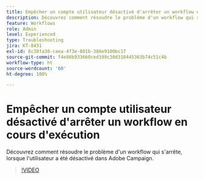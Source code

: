```yaml
---
title: Empêcher un compte utilisateur désactivé d'arrêter un workflow en cours d'exécution
description: Découvrez comment résoudre le problème d'un workflow qui s'arrête, lorsque l'utilisateur a été désactivé dans Adobe Campaign.
feature: Workflows
role: Admin
level: Experienced
type: Troubleshooting
jira: KT-8431
exl-id: 8c38fa38-caea-4f3e-881b-386e9100bc17
source-git-commit: f4e86b933660ced199c30d318445363b74c51c4b
workflow-type: ht
source-wordcount: '60'
ht-degree: 100%

---
```


# Empêcher un compte utilisateur désactivé d&#39;arrêter un workflow en cours d&#39;exécution

Découvrez comment résoudre le problème d&#39;un workflow qui s&#39;arrête, lorsque l&#39;utilisateur a été désactivé dans Adobe Campaign.


>[!VIDEO](https://video.tv.adobe.com/v/335988?quality=12&learn=on)

